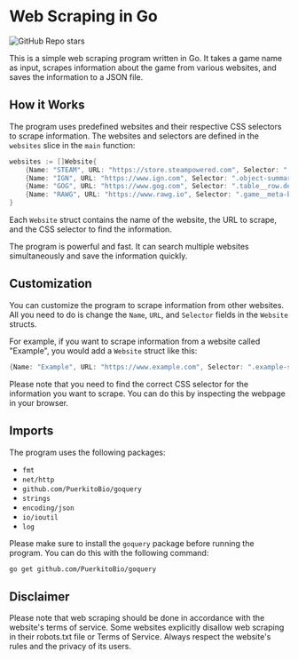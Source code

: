 # Web Scraping in Go

![GitHub Repo stars](https://img.shields.io/github/stars/SaolGhra/go-web-scraper)

This is a simple web scraping program written in Go. It takes a game name as input, scrapes information about the game from various websites, and saves the information to a JSON file.

## How it Works

The program uses predefined websites and their respective CSS selectors to scrape information. The websites and selectors are defined in the `websites` slice in the `main` function:

```go
websites := []Website{
	{Name: "STEAM", URL: "https://store.steampowered.com", Selector: ".dev_row:contains('Developer') a"},
	{Name: "IGN", URL: "https://www.ign.com", Selector: ".object-summary-text.developers-info .jsx-153568585.small a"},
	{Name: "GOG", URL: "https://www.gog.com", Selector: ".table__row.details__rating.details__row .details__content table__row-content a"},
	{Name: "RAWG", URL: "https://www.rawg.io", Selector: ".game__meta-block .game__meta-text .game__meta-filter-link itemprop.creator"},
}
```

Each `Website` struct contains the name of the website, the URL to scrape, and the CSS selector to find the information.

The program is powerful and fast. It can search multiple websites simultaneously and save the information quickly.

## Customization

You can customize the program to scrape information from other websites. All you need to do is change the `Name`, `URL`, and `Selector` fields in the `Website` structs.

For example, if you want to scrape information from a website called "Example", you would add a `Website` struct like this:

```go
{Name: "Example", URL: "https://www.example.com", Selector: ".example-selector"}
```

Please note that you need to find the correct CSS selector for the information you want to scrape. You can do this by inspecting the webpage in your browser.

## Imports

The program uses the following packages:

- `fmt`
- `net/http`
- `github.com/PuerkitoBio/goquery`
- `strings`
- `encoding/json`
- `io/ioutil`
- `log`

Please make sure to install the `goquery` package before running the program. You can do this with the following command:

```bash
go get github.com/PuerkitoBio/goquery
```

## Disclaimer

Please note that web scraping should be done in accordance with the website's terms of service. Some websites explicitly disallow web scraping in their robots.txt file or Terms of Service. Always respect the website's rules and the privacy of its users.
